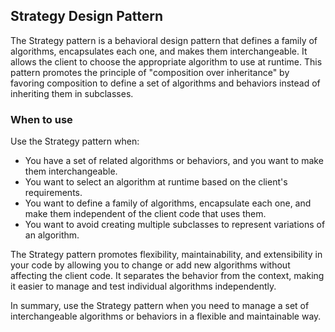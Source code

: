 ## Strategy Design Pattern

The Strategy pattern is a behavioral design pattern that defines a family of algorithms, encapsulates each one, and makes them interchangeable. It allows the client to choose the appropriate algorithm to use at runtime. This pattern promotes the principle of "composition over inheritance" by favoring composition to define a set of algorithms and behaviors instead of inheriting them in subclasses.

### When to use

Use the Strategy pattern when:

* You have a set of related algorithms or behaviors, and you want to make them interchangeable.
* You want to select an algorithm at runtime based on the client's requirements.
* You want to define a family of algorithms, encapsulate each one, and make them independent of the client code that uses them.
* You want to avoid creating multiple subclasses to represent variations of an algorithm.

The Strategy pattern promotes flexibility, maintainability, and extensibility in your code by allowing you to change or add new algorithms without affecting the client code. It separates the behavior from the context, making it easier to manage and test individual algorithms independently.

In summary, use the Strategy pattern when you need to manage a set of interchangeable algorithms or behaviors in a flexible and maintainable way.